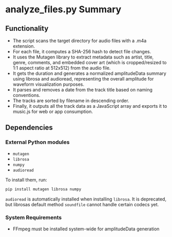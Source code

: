 # analyze_files.py Summary

## Functionality
- The script scans the target directory for audio files with a .m4a extension.
- For each file, it computes a SHA-256 hash to detect file changes.
- It uses the Mutagen library to extract metadata such as artist, title, genre, comments, and embedded cover art (which is cropped/resized to 1:1 aspect ratio at 512x512) from the audio file.
- It gets the duration and generates a normalized amplitudeData summary using librosa and audioread, representing the overall amplitude for waveform visualization purposes.
- It parses and removes a date from the track title based on naming conventions.
- The tracks are sorted by filename in descending order.
- Finally, it outputs all the track data as a JavaScript array and exports it to music.js for web or app consumption.

## Dependencies

### External Python modules

- `mutagen`
- `librosa`
- `numpy`
- `audioread`

To install them, run:
```bash
pip install mutagen librosa numpy
```

`audioread` is automatically installed when installing `librosa`. It is deprecated, but librosas default method `soundfile` cannot handle certain codecs yet.

### System Requirements
- FFmpeg must be installed system-wide for amplitudeData generation
